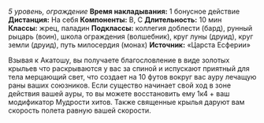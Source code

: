 *5 уровень, ограждение*
**Время накладывания:** 1 бонусное действие
**Дистанция:** На себя 
**Компоненты:** В, С
**Длительность:** 10 мин
**Классы:** жрец, паладин
**Подклассы:** коллегия доблести (бард), рунный рыцарь (воин), школа ограждения (волшебник), круг луны (друид), круг земли (друид), путь милосердия (монах)
**Источник:** «Царста Есферии»

Взывая к Акатошу, вы получаете благословление в виде золотых крыльев что раскрываются у вас за спиной и испускают приятный для тела мерцающий свет, что создает на 10 футов вокруг вас ауру лечащую раны ваших союзников. Если существо начинает свой ход в зоне действия вашей ауры, то вы можете восстановить ему 1к4 + ваш модификатор Мудрости хитов. Также священные крылья даруют вам скорость полета равную вашей скорости.